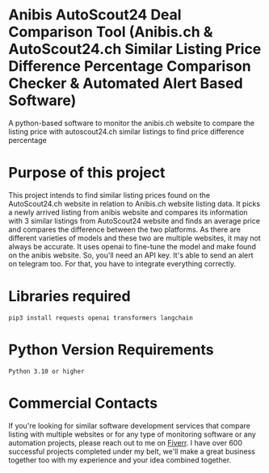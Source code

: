 # Anibis AutoScout24 Deal Comparison Tool (Anibis.ch & AutoScout24.ch Similar Listing Price Difference Percentage Comparison Checker & Automated Alert Based Software)
A python-based software to monitor the anibis.ch website to compare the listing price with autoscout24.ch similar listings to find price difference percentage

# Purpose of this project
This project intends to find similar listing prices found on the AutoScout24.ch website in relation to Anibis.ch website listing data. It picks a newly arrived listing from anibis website and compares its information with 3 similar listings from AutoScout24 website and finds an average price and compares the difference between the two platforms. As there are different varieties of models and these two are multiple websites, it may not always be accurate. It uses openai to fine-tune the model and make found on the anibis website. So, you'll need an API key. It's able to send an alert on telegram too. For that, you have to integrate everything correctly.

# Libraries required
<code>pip3 install requests openai transformers langchain</code>

# Python Version Requirements
<code>Python 3.10 or higher</code>

# Commercial Contacts
If you're looking for similar software development services that compare listing with multiple websites or for any type of monitoring software or any automation projects, please reach out to me on <a href="https://www.fiverr.com/thechoyon">Fiverr</a>. I have over 600 successful projects completed under my belt, we'll make a great business together too with my experience and your idea combined together. 
